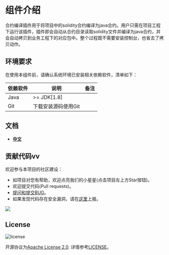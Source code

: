 # 组件介绍

合约编译插件用于将项目中的solidity合约编译为java合约。用户只需在项目工程下运行该插件，插件即会自动从合约目录读取solidity文件并编译为java合约，并会自动拷贝到业务工程下的对应包中。整个过程既不需要安装控制台，也省去了拷贝动作。



## 环境要求

在使用本组件前，请确认系统环境已安装相关依赖软件，清单如下：

| 依赖软件   | 说明                                                         | 备注 |
| ---------- | ------------------------------------------------------------ | ---- |
| Java       | \>= JDK[1.8]                                                 |      |
| Git        | 下载安装源码使用Git                                          |      |


## 文档
- [**中文**](https://toolkit-doc.readthedocs.io/zh_CN/latest/docs/WeBankBlockchain-Toolkit-SCGP/index.html)

## 贡献代码vv
欢迎参与本项目的社区建设：
- 如项目对您有帮助，欢迎点亮我们的小星星(点击项目左上方Star按钮)。
- 欢迎提交代码(Pull requests)。
- [提问和提交BUG](https://github.com/WeBankBlockchain/Toolkit-SCGP/issues)。
- 如果发现代码存在安全漏洞，请在[这里](https://security.webank.com)上报。


![](https://media.githubusercontent.com/media/FISCO-BCOS/LargeFiles/master/images/QR_image.png)


## License
![license](http://img.shields.io/badge/license-Apache%20v2-blue.svg)

开源协议为[Apache License 2.0](http://www.apache.org/licenses/). 详情参考[LICENSE](../LICENSE)。


